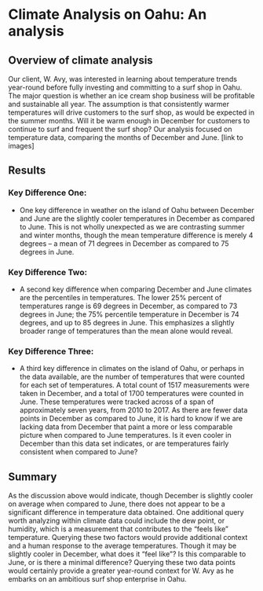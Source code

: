 # Climate Analysis on Oahu: An analysis

## Overview of climate analysis

Our client, W. Avy, was interested in learning about temperature trends year-round before fully investing and committing to a surf shop in Oahu. The major question is whether an ice cream shop business will be profitable and sustainable all year. The assumption is that consistently warmer temperatures will drive customers to the surf shop, as would be expected in the summer months. Will it be warm enough in December for customers to continue to surf and frequent the surf shop? Our analysis focused on temperature data, comparing the months of December and June. [link to images]

## Results 

### Key Difference One: 
- One key difference in weather on the island of Oahu between December and June are the slightly cooler temperatures in December as compared to June. This is not wholly unexpected as we are contrasting summer and winter months, though the mean temperature difference is merely 4 degrees – a mean of 71 degrees in December as compared to 75 degrees in June.  

### Key Difference Two: 
- A second key difference when comparing December and June climates are the percentiles in temperatures. The lower 25% percent of temperatures range is 69 degrees in December, as compared to 73 degrees in June; the 75% percentile temperature in December is 74 degrees, and up to 85 degrees in June. This emphasizes a slightly broader range of temperatures than the mean alone would reveal. 

### Key Difference Three: 
- A third key difference in climates on the island of Oahu, or perhaps in the data available, are the number of temperatures that were counted for each set of temperatures. A total count of 1517 measurements were taken in December, and a total of 1700 temperatures were counted in June. These temperatures were tracked across of a span of approximately seven years, from 2010 to 2017. As there are fewer data points in December as compared to June, it is hard to know if we are lacking data from December that paint a more or less comparable picture when compared to June temperatures. Is it even cooler in December than this data set indicates, or are temperatures fairly consistent when compared to June? 

## Summary

As the discussion above would indicate, though December is slightly cooler on average when compared to June, there does not appear to be a significant difference in temperature data obtained. One additional query worth analyzing within climate data could include the dew point, or humidity, which is a measurement that contributes to the “feels like” temperature. Querying these two factors would provide additional context and a human response to the average temperatures. Though it may be slightly cooler in December, what does it “feel like”? Is this comparable to June, or is there a minimal difference? Querying these two data points would certainly provide a greater year-round context for W. Avy as he embarks on an ambitious surf shop enterprise in Oahu. 
